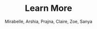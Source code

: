 ---
layout: post
title: Learn More 
search_exclude: true
permalink: san_diego/learnmore/
menu: nav/san_diego.html
author: Mirabelle, Arshia, Prajna, Claire, Zoe, Sanya
---